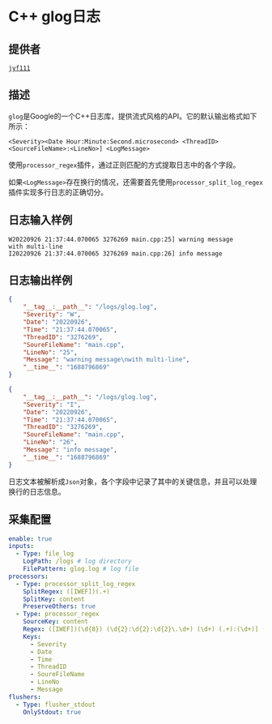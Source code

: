 # C++ glog日志

## 提供者

[`jyf111`](https://github.com/jyf111)

## 描述

`glog`是Google的一个C++日志库，提供流式风格的API。它的默认输出格式如下所示：

```
<Severity><Date Hour:Minute:Second.microsecond> <ThreadID><SourceFileName>:<LineNo>] <LogMessage>
```

使用`processor_regex`插件，通过正则匹配的方式提取日志中的各个字段。

如果`<LogMessage>`存在换行的情况，还需要首先使用`processor_split_log_regex`插件实现多行日志的正确切分。

## 日志输入样例

```
W20220926 21:37:44.070065 3276269 main.cpp:25] warning message
with multi-line
I20220926 21:37:44.070065 3276269 main.cpp:26] info message
```

## 日志输出样例

```json
{
    "__tag__:__path__": "/logs/glog.log",
    "Severity": "W",
    "Date": "20220926",
    "Time": "21:37:44.070065",
    "ThreadID": "3276269",
    "SoureFileName": "main.cpp",
    "LineNo": "25",
    "Message": "warning message\nwith multi-line",
    "__time__": "1688796869"
}

{
    "__tag__:__path__": "/logs/glog.log",
    "Severity": "I",
    "Date": "20220926",
    "Time": "21:37:44.070065",
    "ThreadID": "3276269",
    "SoureFileName": "main.cpp",
    "LineNo": "26",
    "Message": "info message",
    "__time__": "1688796869"
}
```

日志文本被解析成`Json`对象，各个字段中记录了其中的关键信息，并且可以处理换行的日志信息。

## 采集配置

```yaml
enable: true
inputs:
  - Type: file_log
    LogPath: /logs # log directory
    FilePattern: glog.log # log file
processors:
  - Type: processor_split_log_regex
    SplitRegex: ([IWEF])(.+)
    SplitKey: content
    PreserveOthers: true
  - Type: processor_regex
    SourceKey: content
    Regex: ([IWEF])(\d{8}) (\d{2}:\d{2}:\d{2}\.\d+) (\d+) (.+):(\d+)] (.+)
    Keys:
      - Severity
      - Date
      - Time
      - ThreadID
      - SoureFileName
      - LineNo
      - Message
flushers:
  - Type: flusher_stdout
    OnlyStdout: true
```
